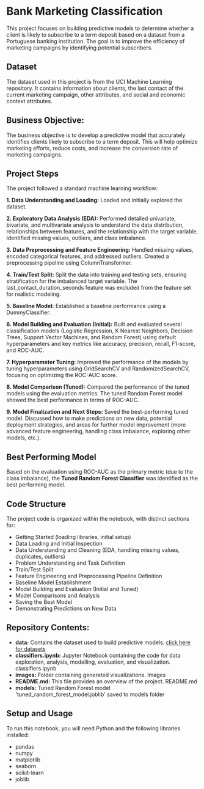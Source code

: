 # Bank Marketing Classification
This project focuses on building predictive models to determine whether a client is likely to subscribe to a term deposit based on a dataset from a Portuguese banking institution. The goal is to improve the efficiency of marketing campaigns by identifying potential subscribers.

## Dataset
The dataset used in this project is from the UCI Machine Learning repository. It contains information about clients, the last contact of the current marketing campaign, other attributes, and social and economic context attributes.

## Business Objective: 
The business objective is to develop a predictive model that accurately identifies clients likely to subscribe to a term deposit. This will help optimize marketing efforts, reduce costs, and increase the conversion rate of marketing campaigns.

## Project Steps
The project followed a standard machine learning workflow:

**1. Data Understanding and Loading:** Loaded and initially explored the dataset.

**2. Exploratory Data Analysis (EDA):** Performed detailed univariate, bivariate, and multivariate analysis to understand the data distribution, relationships between features, and the relationship with the target variable. Identified missing values, outliers, and class imbalance.

**3. Data Preprocessing and Feature Engineering:** Handled missing values, encoded categorical features, and addressed outliers. Created a preprocessing pipeline using ColumnTransformer.

**4. Train/Test Split:** Split the data into training and testing sets, ensuring stratification for the imbalanced target variable. The last_contact_duration_seconds feature was excluded from the feature set for realistic modeling.

**5. Baseline Model:** Established a baseline performance using a DummyClassifier.

**6. Model Building and Evaluation (Initial):** Built and evaluated several classification models (Logistic Regression, K Nearest Neighbors, Decision Trees, Support Vector Machines, and Random Forest) using default hyperparameters and key metrics like accuracy, precision, recall, F1-score, and ROC-AUC.

**7. Hyperparameter Tuning:** Improved the performance of the models by tuning hyperparameters using GridSearchCV and RandomizedSearchCV, focusing on optimizing the ROC-AUC score.

**8. Model Comparison (Tuned):** Compared the performance of the tuned models using the evaluation metrics. The tuned Random Forest model showed the best performance in terms of ROC-AUC.

**9. Model Finalization and Next Steps:** Saved the best-performing tuned model. Discussed how to make predictions on new data, potential deployment strategies, and areas for further model improvement (more advanced feature engineering, handling class imbalance, exploring other models, etc.).

## Best Performing Model
Based on the evaluation using ROC-AUC as the primary metric (due to the class imbalance), the **Tuned Random Forest Classifier** was identified as the best performing model.

## Code Structure
The project code is organized within the notebook, with distinct sections for:

* Getting Started (loading libraries, initial setup)
* Data Loading and Initial Inspection
* Data Understanding and Cleaning (EDA, handling missing values, duplicates, outliers)
* Problem Understanding and Task Definition
* Train/Test Split
* Feature Engineering and Preprocessing Pipeline Definition
* Baseline Model Establishment
* Model Building and Evaluation (Initial and Tuned)
* Model Comparisons and Analysis
* Saving the Best Model
* Demonstrating Predictions on New Data

## Repository Contents:

  * **data:** Contains the dataset used to build predictive models. [click here for datasets](https://github.com/gethiten/ClassifiersModelling/tree/main/data)
  * **classifiers.ipynb:** Jupyter Notebook containing the code for data exploration, analysis, modelling, evaluation, and visualization. classifiers.ipynb
  * **images:** Folder containing generated visualizations. Images
  * **README.md:** This file provides an overview of the project. README.md
  * **models:** Tuned Random Forest model 'tuned_random_forest_model.joblib' saved to models folder

## Setup and Usage
To run this notebook, you will need Python and the following libraries installed:

* pandas
* numpy
* matplotlib
* seaborn
* scikit-learn
* joblib
